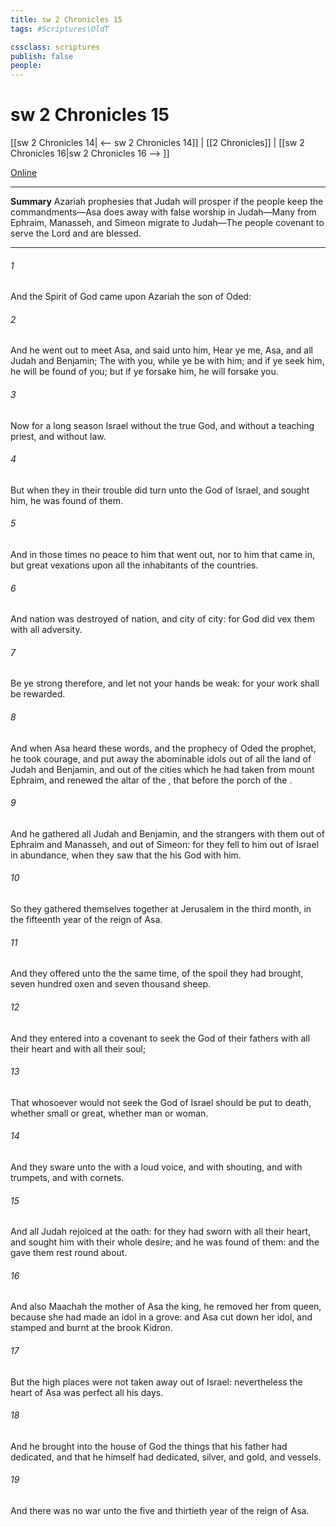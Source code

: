 ```yaml
---
title: sw 2 Chronicles 15
tags: #Scriptures\OldT

cssclass: scriptures
publish: false
people:
---
```


# sw 2 Chronicles 15
[[sw 2 Chronicles 14| <-- sw 2 Chronicles 14]] | [[2 Chronicles]] | [[sw 2 Chronicles 16|sw 2 Chronicles 16 --> ]]

[Online](https://churchofjesuschrist.org/study/scriptures/ot/2-chr/15?lang=eng)

---
__Summary__
Azariah prophesies that Judah will prosper if the people keep the commandments—Asa does away with false worship in Judah—Many from Ephraim, Manasseh, and Simeon migrate to Judah—The people covenant to serve the Lord and are blessed.

---
###### 1 
And the Spirit of God came upon Azariah the son of Oded:

###### 2 
And he went out to meet Asa, and said unto him, Hear ye me, Asa, and all Judah and Benjamin; The   with you, while ye be with him; and if ye seek him, he will be found of you; but if ye forsake him, he will forsake you.

###### 3 
Now for a long season Israel  without the true God, and without a teaching priest, and without law.

###### 4 
But when they in their trouble did turn unto the  God of Israel, and sought him, he was found of them.

###### 5 
And in those times  no peace to him that went out, nor to him that came in, but great vexations  upon all the inhabitants of the countries.

###### 6 
And nation was destroyed of nation, and city of city: for God did vex them with all adversity.

###### 7 
Be ye strong therefore, and let not your hands be weak: for your work shall be rewarded.

###### 8 
And when Asa heard these words, and the prophecy of Oded the prophet, he took courage, and put away the abominable idols out of all the land of Judah and Benjamin, and out of the cities which he had taken from mount Ephraim, and renewed the altar of the , that  before the porch of the .

###### 9 
And he gathered all Judah and Benjamin, and the strangers with them out of Ephraim and Manasseh, and out of Simeon: for they fell to him out of Israel in abundance, when they saw that the  his God  with him.

###### 10 
So they gathered themselves together at Jerusalem in the third month, in the fifteenth year of the reign of Asa.

###### 11 
And they offered unto the  the same time, of the spoil  they had brought, seven hundred oxen and seven thousand sheep.

###### 12 
And they entered into a covenant to seek the  God of their fathers with all their heart and with all their soul;

###### 13 
That whosoever would not seek the  God of Israel should be put to death, whether small or great, whether man or woman.

###### 14 
And they sware unto the  with a loud voice, and with shouting, and with trumpets, and with cornets.

###### 15 
And all Judah rejoiced at the oath: for they had sworn with all their heart, and sought him with their whole desire; and he was found of them: and the  gave them rest round about.

###### 16 
And also  Maachah the mother of Asa the king, he removed her from  queen, because she had made an idol in a grove: and Asa cut down her idol, and stamped  and burnt  at the brook Kidron.

###### 17 
But the high places were not taken away out of Israel: nevertheless the heart of Asa was perfect all his days.

###### 18 
And he brought into the house of God the things that his father had dedicated, and that he himself had dedicated, silver, and gold, and vessels.

###### 19 
And there was no  war unto the five and thirtieth year of the reign of Asa.

